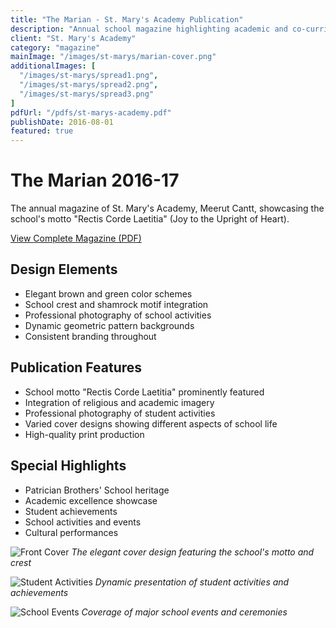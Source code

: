 ```yaml
---
title: "The Marian - St. Mary's Academy Publication"
description: "Annual school magazine highlighting academic and co-curricular achievements"
client: "St. Mary's Academy"
category: "magazine"
mainImage: "/images/st-marys/marian-cover.png"
additionalImages: [
  "/images/st-marys/spread1.png",
  "/images/st-marys/spread2.png",
  "/images/st-marys/spread3.png"
]
pdfUrl: "/pdfs/st-marys-academy.pdf"
publishDate: 2016-08-01
featured: true
---
```


# The Marian 2016-17

The annual magazine of St. Mary's Academy, Meerut Cantt, showcasing the school's motto "Rectis Corde Laetitia" (Joy to the Upright of Heart).

[View Complete Magazine (PDF)](/pdfs/st-marys-academy.pdf)

## Design Elements

- Elegant brown and green color schemes
- School crest and shamrock motif integration
- Professional photography of school activities
- Dynamic geometric pattern backgrounds
- Consistent branding throughout

## Publication Features

- School motto "Rectis Corde Laetitia" prominently featured
- Integration of religious and academic imagery
- Professional photography of student activities
- Varied cover designs showing different aspects of school life
- High-quality print production

## Special Highlights

- Patrician Brothers' School heritage
- Academic excellence showcase
- Student achievements
- School activities and events
- Cultural performances

![Front Cover](/images/st-marys/spread3.png)
*The elegant cover design featuring the school's motto and crest*

![Student Activities](/images/st-marys/spread1.png)
*Dynamic presentation of student activities and achievements*

![School Events](/images/st-marys/spread2.png)
*Coverage of major school events and ceremonies*